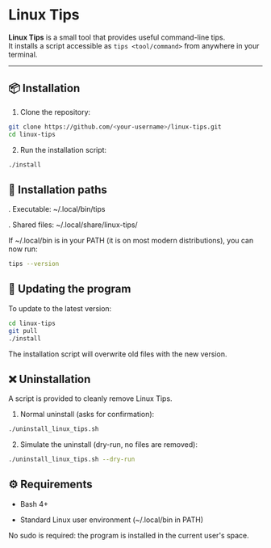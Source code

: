 # Linux Tips

**Linux Tips** is a small tool that provides useful command-line tips.  
It installs a script accessible as `tips <tool/command>` from anywhere in your terminal.

---

## 📦 Installation

1. Clone the repository:

```bash
git clone https://github.com/<your-username>/linux-tips.git
cd linux-tips

```
2. Run the installation script:

```bash
./install
```

## 📂 Installation paths

. Executable: ~/.local/bin/tips

. Shared files: ~/.local/share/linux-tips/

If ~/.local/bin is in your PATH (it is on most modern distributions),
you can now run:

```bash
tips --version
```

## 🔄 Updating the program

To update to the latest version:

```bash
cd linux-tips
git pull
./install
```

The installation script will overwrite old files with the new version.

## ❌ Uninstallation

A script is provided to cleanly remove Linux Tips.

1. Normal uninstall (asks for confirmation):
```bash
./uninstall_linux_tips.sh
```

2. Simulate the uninstall (dry-run, no files are removed):
```bash
./uninstall_linux_tips.sh --dry-run
```

## ⚙️ Requirements

* Bash 4+

* Standard Linux user environment (~/.local/bin in PATH)

No sudo is required: the program is installed in the current user's space.